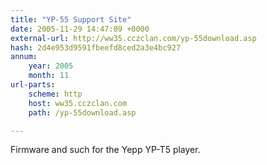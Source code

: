 ```yaml
---
title: "YP-55 Support Site"
date: 2005-11-29 14:47:09 +0000
external-url: http://ww35.cczclan.com/yp-55download.asp
hash: 2d4e953d9591fbeefd8ced2a3e4bc927
annum:
    year: 2005
    month: 11
url-parts:
    scheme: http
    host: ww35.cczclan.com
    path: /yp-55download.asp

---
```


Firmware and such for the Yepp YP-T5 player.
